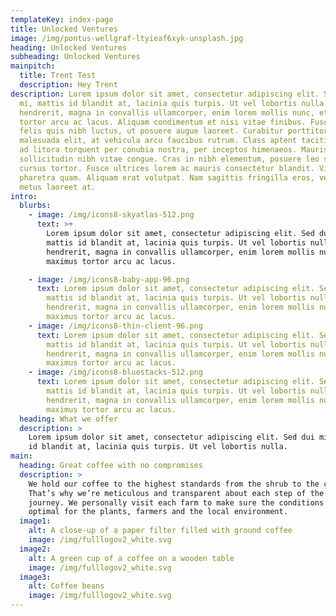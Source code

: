 ```yaml
---
templateKey: index-page
title: Unlocked Ventures
image: /img/pontus-wellgraf-ltyieaf6xyk-unsplash.jpg
heading: Unlocked Ventures
subheading: Unlocked Ventures
mainpitch:
  title: Trent Test
  description: Hey Trent
description: Lorem ipsum dolor sit amet, consectetur adipiscing elit. Sed dui
  mi, mattis id blandit at, lacinia quis turpis. Ut vel lobortis nulla. Duis
  hendrerit, magna in convallis ullamcorper, enim lorem mollis nunc, et maximus
  tortor arcu ac lacus. Aliquam condimentum et nisi vitae finibus. Fusce egestas
  felis quis nibh luctus, ut posuere augue laoreet. Curabitur porttitor
  malesuada elit, at vehicula arcu faucibus rutrum. Class aptent taciti sociosqu
  ad litora torquent per conubia nostra, per inceptos himenaeos. Mauris suscipit
  sollicitudin nibh vitae congue. Cras in nibh elementum, posuere leo sed,
  cursus tortor. Fusce ultrices lorem ac mauris consectetur blandit. Vivamus at
  pharetra quam. Aliquam erat volutpat. Nam sagittis fringilla eros, vel sodales
  metus laoreet at.
intro:
  blurbs:
    - image: /img/icons8-skyatlas-512.png
      text: >+
        Lorem ipsum dolor sit amet, consectetur adipiscing elit. Sed dui mi,
        mattis id blandit at, lacinia quis turpis. Ut vel lobortis nulla. Duis
        hendrerit, magna in convallis ullamcorper, enim lorem mollis nunc, et
        maximus tortor arcu ac lacus.

    - image: /img/icons8-baby-app-96.png
      text: Lorem ipsum dolor sit amet, consectetur adipiscing elit. Sed dui mi,
        mattis id blandit at, lacinia quis turpis. Ut vel lobortis nulla. Duis
        hendrerit, magna in convallis ullamcorper, enim lorem mollis nunc, et
        maximus tortor arcu ac lacus.
    - image: /img/icons8-thin-client-96.png
      text: Lorem ipsum dolor sit amet, consectetur adipiscing elit. Sed dui mi,
        mattis id blandit at, lacinia quis turpis. Ut vel lobortis nulla. Duis
        hendrerit, magna in convallis ullamcorper, enim lorem mollis nunc, et
        maximus tortor arcu ac lacus.
    - image: /img/icons8-bluestacks-512.png
      text: Lorem ipsum dolor sit amet, consectetur adipiscing elit. Sed dui mi,
        mattis id blandit at, lacinia quis turpis. Ut vel lobortis nulla. Duis
        hendrerit, magna in convallis ullamcorper, enim lorem mollis nunc, et
        maximus tortor arcu ac lacus.
  heading: What we offer
  description: >
    Lorem ipsum dolor sit amet, consectetur adipiscing elit. Sed dui mi, mattis
    id blandit at, lacinia quis turpis. Ut vel lobortis nulla.
main:
  heading: Great coffee with no compromises
  description: >
    We hold our coffee to the highest standards from the shrub to the cup.
    That’s why we’re meticulous and transparent about each step of the coffee’s
    journey. We personally visit each farm to make sure the conditions are
    optimal for the plants, farmers and the local environment.
  image1:
    alt: A close-up of a paper filter filled with ground coffee
    image: /img/fulllogov2_white.svg
  image2:
    alt: A green cup of a coffee on a wooden table
    image: /img/fulllogov2_white.svg
  image3:
    alt: Coffee beans
    image: /img/fulllogov2_white.svg
---
```

